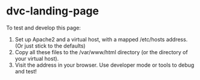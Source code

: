 # dvc-landing-page
To test and develop this page:

1. Set up Apache2 and a virtual host, with a mapped /etc/hosts address. (Or just stick to the defaults)
2. Copy all these files to the /var/www/html directory (or the directory of your virtual host).
3. Visit the address in your browser. Use developer mode or tools to debug and test!
